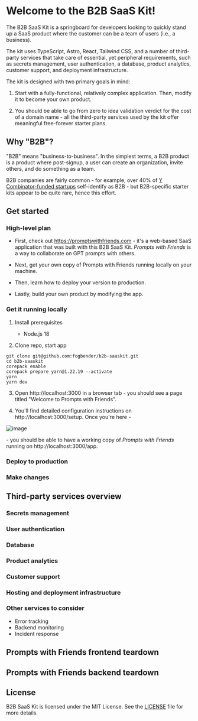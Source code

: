# Welcome to the B2B SaaS Kit!

The B2B SaaS Kit is a springboard for developers looking to quickly stand up a SaaS product where the customer can be a team of users (i.e., a business).

The kit uses TypeScript, Astro, React, Tailwind CSS, and a number of third-party services that take care of essential, yet peripheral requirements, such as secrets management, user authentication, a database, product analytics, customer support, and deployment infrastructure.

The kit is designed with two primary goals in mind:

1. Start with a fully-functional, relatively complex application. Then, modify it to become your own product.

2. You should be able to go from zero to idea validation verdict for the cost of a domain name - all the third-party services used by the kit offer meaningful free-forever starter plans.

## Why "B2B"?

"B2B" means "business-to-business". In the simplest terms, a B2B product is a product where post-signup, a user can create an organization, invite others, and do something as a team.

B2B companies are fairly common - for example, over 40% of <a href="https://www.ycombinator.com/companies" target="_blank">Y Combinator-funded startups</a> self-identify as B2B - but B2B-specific starter kits appear to be quite rare, hence this effort.

## Get started

### High-level plan

- First, check out https://promptswithfriends.com - it's a web-based SaaS application that was built with this B2B SaaS Kit. _Prompts with Friends_ is a way to collaborate on GPT prompts with others.

- Next, get your own copy of Prompts with Friends running locally on your machine.

- Then, learn how to deploy your version to production.

- Lastly, build your own product by modifying the app.

### Get it running locally

1. Install prerequisites
   - Node.js 18

2. Clone repo, start app

```
git clone git@github.com:fogbender/b2b-saaskit.git 
cd b2b-saaskit 
corepack enable 
corepack prepare yarn@1.22.19 --activate 
yarn 
yarn dev
```

3. Open http://localhost:3000 in a browser tab - you should see a page titled "Welcome to Prompts with Friends".

4. You'll find detailed configuration instructions on http://localhost:3000/setup. Once you're here -

![image](https://github.com/fogbender/b2b-saaskit/assets/41166/0e8015de-7453-499a-90af-ec8e6a5ebcb1)

\- you should be able to have a working copy of _Prompts with Friends_ running on http://localhost:3000/app.
 
### Deploy to production

### Make changes

## Third-party services overview

### Secrets management

### User authentication

### Database

### Product analytics

### Customer support

### Hosting and deployment infrastructure

### Other services to consider

- Error tracking
- Backend monitoring
- Incident response

## 

## Prompts with Friends frontend teardown

## Prompts with Friends backend teardown

## License

B2B SaaS Kit is licensed under the MIT License. See the [LICENSE](LICENSE.md) file for more details.
